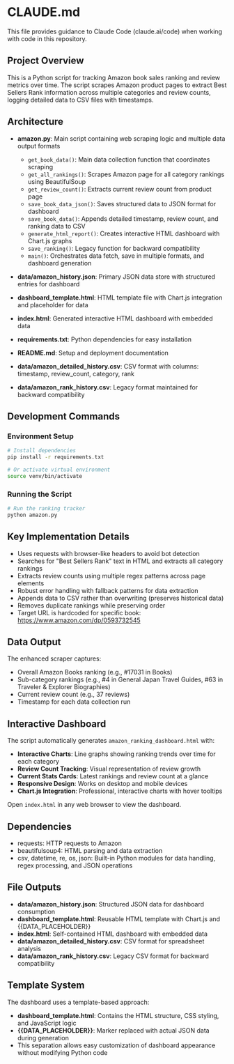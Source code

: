 # CLAUDE.md

This file provides guidance to Claude Code (claude.ai/code) when working with code in this repository.

## Project Overview

This is a Python script for tracking Amazon book sales ranking and review metrics over time. The script scrapes Amazon product pages to extract Best Sellers Rank information across multiple categories and review counts, logging detailed data to CSV files with timestamps.

## Architecture

- **amazon.py**: Main script containing web scraping logic and multiple data output formats
  - `get_book_data()`: Main data collection function that coordinates scraping
  - `get_all_rankings()`: Scrapes Amazon page for all category rankings using BeautifulSoup
  - `get_review_count()`: Extracts current review count from product page
  - `save_book_data_json()`: Saves structured data to JSON format for dashboard
  - `save_book_data()`: Appends detailed timestamp, review count, and ranking data to CSV
  - `generate_html_report()`: Creates interactive HTML dashboard with Chart.js graphs
  - `save_ranking()`: Legacy function for backward compatibility
  - `main()`: Orchestrates data fetch, save in multiple formats, and dashboard generation

- **data/amazon_history.json**: Primary JSON data store with structured entries for dashboard
- **dashboard_template.html**: HTML template file with Chart.js integration and placeholder for data
- **index.html**: Generated interactive HTML dashboard with embedded data
- **requirements.txt**: Python dependencies for easy installation
- **README.md**: Setup and deployment documentation
- **data/amazon_detailed_history.csv**: CSV format with columns: timestamp, review_count, category, rank
- **data/amazon_rank_history.csv**: Legacy format maintained for backward compatibility

## Development Commands

### Environment Setup
```bash
# Install dependencies
pip install -r requirements.txt

# Or activate virtual environment
source venv/bin/activate
```

### Running the Script
```bash
# Run the ranking tracker
python amazon.py
```

## Key Implementation Details

- Uses requests with browser-like headers to avoid bot detection
- Searches for "Best Sellers Rank" text in HTML and extracts all category rankings
- Extracts review counts using multiple regex patterns across page elements
- Robust error handling with fallback patterns for data extraction
- Appends data to CSV rather than overwriting (preserves historical data)
- Removes duplicate rankings while preserving order
- Target URL is hardcoded for specific book: https://www.amazon.com/dp/0593732545

## Data Output

The enhanced scraper captures:
- Overall Amazon Books ranking (e.g., #17031 in Books)
- Sub-category rankings (e.g., #4 in General Japan Travel Guides, #63 in Traveler & Explorer Biographies)
- Current review count (e.g., 37 reviews)
- Timestamp for each data collection run

## Interactive Dashboard

The script automatically generates `amazon_ranking_dashboard.html` with:
- **Interactive Charts**: Line graphs showing ranking trends over time for each category
- **Review Count Tracking**: Visual representation of review growth
- **Current Stats Cards**: Latest rankings and review count at a glance
- **Responsive Design**: Works on desktop and mobile devices
- **Chart.js Integration**: Professional, interactive charts with hover tooltips

Open `index.html` in any web browser to view the dashboard.

## Dependencies

- requests: HTTP requests to Amazon
- beautifulsoup4: HTML parsing and data extraction
- csv, datetime, re, os, json: Built-in Python modules for data handling, regex processing, and JSON operations

## File Outputs

- **data/amazon_history.json**: Structured JSON data for dashboard consumption
- **dashboard_template.html**: Reusable HTML template with Chart.js and {{DATA_PLACEHOLDER}}
- **index.html**: Self-contained HTML dashboard with embedded data
- **data/amazon_detailed_history.csv**: CSV format for spreadsheet analysis
- **data/amazon_rank_history.csv**: Legacy CSV format for backward compatibility

## Template System

The dashboard uses a template-based approach:
- **dashboard_template.html**: Contains the HTML structure, CSS styling, and JavaScript logic
- **{{DATA_PLACEHOLDER}}**: Marker replaced with actual JSON data during generation
- This separation allows easy customization of dashboard appearance without modifying Python code